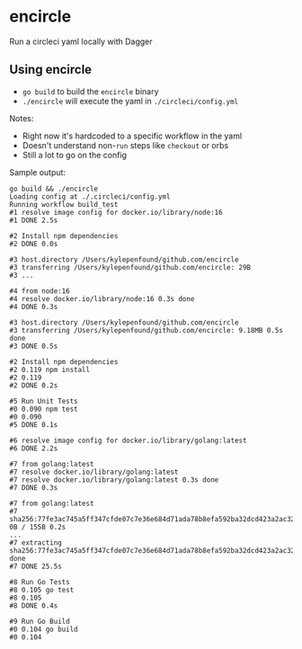 # encircle

Run a circleci yaml locally with Dagger

## Using encircle

- `go build` to build the `encircle` binary
- `./encircle` will execute the yaml in `./circleci/config.yml`

Notes:

- Right now it's hardcoded to a specific workflow in the yaml
- Doesn't understand non-`run` steps like `checkout` or orbs
- Still a lot to go on the config

Sample output:

```
go build && ./encircle
Loading config at ./.circleci/config.yml
Running workflow build_test
#1 resolve image config for docker.io/library/node:16
#1 DONE 2.5s

#2 Install npm dependencies
#2 DONE 0.0s

#3 host.directory /Users/kylepenfound/github.com/encircle
#3 transferring /Users/kylepenfound/github.com/encircle: 29B
#3 ...

#4 from node:16
#4 resolve docker.io/library/node:16 0.3s done
#4 DONE 0.3s

#3 host.directory /Users/kylepenfound/github.com/encircle
#3 transferring /Users/kylepenfound/github.com/encircle: 9.18MB 0.5s done
#3 DONE 0.5s

#2 Install npm dependencies
#2 0.119 npm install
#2 0.119
#2 DONE 0.2s

#5 Run Unit Tests
#0 0.090 npm test
#0 0.090
#5 DONE 0.1s

#6 resolve image config for docker.io/library/golang:latest
#6 DONE 2.2s

#7 from golang:latest
#7 resolve docker.io/library/golang:latest
#7 resolve docker.io/library/golang:latest 0.3s done
#7 DONE 0.3s

#7 from golang:latest
#7 sha256:77fe3ac745a5ff347cfde07c7e36e684d71ada78b8efa592ba32dcd423a2ac32 0B / 155B 0.2s
...
#7 extracting sha256:77fe3ac745a5ff347cfde07c7e36e684d71ada78b8efa592ba32dcd423a2ac32 done
#7 DONE 25.5s

#8 Run Go Tests
#8 0.105 go test
#8 0.105
#8 DONE 0.4s

#9 Run Go Build
#0 0.104 go build
#0 0.104
```
